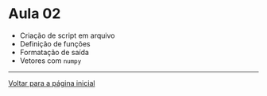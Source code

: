 # Aula 02

* Criação de script em arquivo
* Definição de funções
* Formatação de saída
* Vetores com `numpy`

---

[Voltar para a página inicial](../README.md)